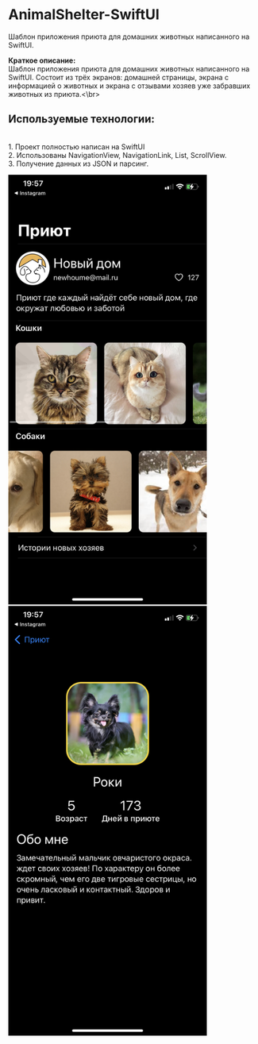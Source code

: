 # AnimalShelter-SwiftUI
Шаблон приложения приюта для домашних животных написанного на SwiftUI.

<b>Краткое описание: </b>
<br> Шаблон приложения приюта для домашних животных написанного на SwiftUI. Состоит из трёх экранов: домашней страницы, экрана с информацией о животных и экрана с отзывами хозяев уже забравших животных из приюта.<\br>
## Используемые технологии: 
 
<br> 1. Проект полностью написан на SwiftUI</br> 
2. Использованы NavigationView, NavigationLink, List, ScrollView.
<br> 3. Получение данных из JSON и парсинг. </br>

<img src="https://github.com/ValentinaLuchinovich/AnimalShelter-SwiftUI/blob/Screenshots/IMG_6750.PNG" width="400"/> <img src="https://github.com/ValentinaLuchinovich/AnimalShelter-SwiftUI/blob/Screenshots/IMG_6751.PNG" width="400"/>

